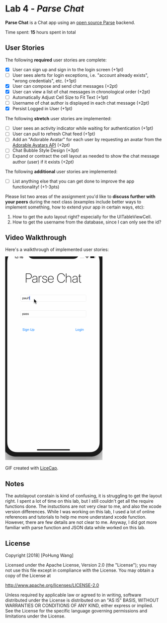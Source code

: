 # Lab 4 - *Parse Chat*

**Parse Chat** is a Chat app using an [open source Parse](http://parseplatform.org/) backend.

Time spent: **15** hours spent in total

## User Stories

The following **required** user stories are complete:

- [x] User can sign up and sign in to the login screen (+1pt)
- [ ] User sees alerts for login exceptions, i.e. "account already exists", "wrong credentials", etc. (+1pt)
- [x] User can compose and send chat messages (+2pt)
- [x] User can view a list of chat messages in chronological order (+2pt)
- [ ] Automatically Adjust Cell Size to Fit Text (+1pt)
- [ ] Username of chat author is displayed in each chat message (+2pt)
- [x] Persist Logged in User (+1pt)

The following **stretch** user stories are implemented:

- [ ] User sees an activity indicator while waiting for authentication (+1pt)
- [ ] User can pull to refresh Chat feed (+1pt)
- [ ] Add an "Adorable Avatar" for each user by requesting an avatar from the [Adorable Avatars API](https://github.com/adorableio/avatars-api) (+2pt)
- [ ] Chat Bubble Style Design (+3pt)
- [ ] Expand or contract the cell layout as needed to show the chat message author (user) if it exists (+2pt)

The following **additional** user stories are implemented:

- [ ] List anything else that you can get done to improve the app functionality! (+1-3pts)

Please list two areas of the assignment you'd like to **discuss further with your peers** during the next class (examples include better ways to implement something, how to extend your app in certain ways, etc):

1. How to get the auto layout right? especially for the UITableViewCell.
2. How to get the username from the database, since I can only see the id?

## Video Walkthrough

Here's a walkthrough of implemented user stories:

<img src='https://github.com/paulpowang/ParseChatApp/blob/master/ParseChatApp_01.gif' title='Video Walkthrough' width='' alt='Video Walkthrough' />

GIF created with [LiceCap](http://www.cockos.com/licecap/).

## Notes
The autolayout constain is kind of confusing, it is struggling to get the layout right. I spent a lot of time on this lab, but I still couldn't get all the require functions done.
The instuctions are not very clear to me, and also the xcode version differences. 
While I was working on this lab, I used a lot of online references and tutorials to help me more understand xcode function. However, there are few details are not clear to me. 
Anyway, I did got more familiar with parse function and JSON data while worked on this lab.


## License

Copyright [2018] [PoHung Wang]

Licensed under the Apache License, Version 2.0 (the "License");
you may not use this file except in compliance with the License.
You may obtain a copy of the License at

http://www.apache.org/licenses/LICENSE-2.0

Unless required by applicable law or agreed to in writing, software
distributed under the License is distributed on an "AS IS" BASIS,
WITHOUT WARRANTIES OR CONDITIONS OF ANY KIND, either express or implied.
See the License for the specific language governing permissions and
limitations under the License.
